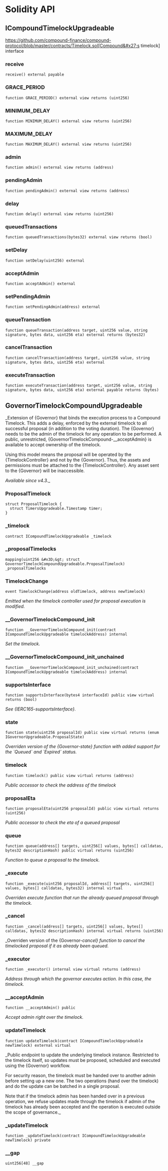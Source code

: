 # Solidity API

## ICompoundTimelockUpgradeable

https://github.com/compound-finance/compound-protocol/blob/master/contracts/Timelock.sol[Compound&#x27;s timelock] interface

### receive

```solidity
receive() external payable
```

### GRACE_PERIOD

```solidity
function GRACE_PERIOD() external view returns (uint256)
```

### MINIMUM_DELAY

```solidity
function MINIMUM_DELAY() external view returns (uint256)
```

### MAXIMUM_DELAY

```solidity
function MAXIMUM_DELAY() external view returns (uint256)
```

### admin

```solidity
function admin() external view returns (address)
```

### pendingAdmin

```solidity
function pendingAdmin() external view returns (address)
```

### delay

```solidity
function delay() external view returns (uint256)
```

### queuedTransactions

```solidity
function queuedTransactions(bytes32) external view returns (bool)
```

### setDelay

```solidity
function setDelay(uint256) external
```

### acceptAdmin

```solidity
function acceptAdmin() external
```

### setPendingAdmin

```solidity
function setPendingAdmin(address) external
```

### queueTransaction

```solidity
function queueTransaction(address target, uint256 value, string signature, bytes data, uint256 eta) external returns (bytes32)
```

### cancelTransaction

```solidity
function cancelTransaction(address target, uint256 value, string signature, bytes data, uint256 eta) external
```

### executeTransaction

```solidity
function executeTransaction(address target, uint256 value, string signature, bytes data, uint256 eta) external payable returns (bytes)
```

## GovernorTimelockCompoundUpgradeable

_Extension of {Governor} that binds the execution process to a Compound Timelock. This adds a delay, enforced by
the external timelock to all successful proposal (in addition to the voting duration). The {Governor} needs to be
the admin of the timelock for any operation to be performed. A public, unrestricted,
{GovernorTimelockCompound-__acceptAdmin} is available to accept ownership of the timelock.

Using this model means the proposal will be operated by the {TimelockController} and not by the {Governor}. Thus,
the assets and permissions must be attached to the {TimelockController}. Any asset sent to the {Governor} will be
inaccessible.

_Available since v4.3.__

### ProposalTimelock

```solidity
struct ProposalTimelock {
  struct TimersUpgradeable.Timestamp timer;
}
```

### _timelock

```solidity
contract ICompoundTimelockUpgradeable _timelock
```

### _proposalTimelocks

```solidity
mapping(uint256 &#x3D;&gt; struct GovernorTimelockCompoundUpgradeable.ProposalTimelock) _proposalTimelocks
```

### TimelockChange

```solidity
event TimelockChange(address oldTimelock, address newTimelock)
```

_Emitted when the timelock controller used for proposal execution is modified._

### __GovernorTimelockCompound_init

```solidity
function __GovernorTimelockCompound_init(contract ICompoundTimelockUpgradeable timelockAddress) internal
```

_Set the timelock._

### __GovernorTimelockCompound_init_unchained

```solidity
function __GovernorTimelockCompound_init_unchained(contract ICompoundTimelockUpgradeable timelockAddress) internal
```

### supportsInterface

```solidity
function supportsInterface(bytes4 interfaceId) public view virtual returns (bool)
```

_See {IERC165-supportsInterface}._

### state

```solidity
function state(uint256 proposalId) public view virtual returns (enum IGovernorUpgradeable.ProposalState)
```

_Overriden version of the {Governor-state} function with added support for the &#x60;Queued&#x60; and &#x60;Expired&#x60; status._

### timelock

```solidity
function timelock() public view virtual returns (address)
```

_Public accessor to check the address of the timelock_

### proposalEta

```solidity
function proposalEta(uint256 proposalId) public view virtual returns (uint256)
```

_Public accessor to check the eta of a queued proposal_

### queue

```solidity
function queue(address[] targets, uint256[] values, bytes[] calldatas, bytes32 descriptionHash) public virtual returns (uint256)
```

_Function to queue a proposal to the timelock._

### _execute

```solidity
function _execute(uint256 proposalId, address[] targets, uint256[] values, bytes[] calldatas, bytes32) internal virtual
```

_Overriden execute function that run the already queued proposal through the timelock._

### _cancel

```solidity
function _cancel(address[] targets, uint256[] values, bytes[] calldatas, bytes32 descriptionHash) internal virtual returns (uint256)
```

_Overriden version of the {Governor-_cancel} function to cancel the timelocked proposal if it as already
been queued._

### _executor

```solidity
function _executor() internal view virtual returns (address)
```

_Address through which the governor executes action. In this case, the timelock._

### __acceptAdmin

```solidity
function __acceptAdmin() public
```

_Accept admin right over the timelock._

### updateTimelock

```solidity
function updateTimelock(contract ICompoundTimelockUpgradeable newTimelock) external virtual
```

_Public endpoint to update the underlying timelock instance. Restricted to the timelock itself, so updates
must be proposed, scheduled and executed using the {Governor} workflow.

For security reason, the timelock must be handed over to another admin before setting up a new one. The two
operations (hand over the timelock) and do the update can be batched in a single proposal.

Note that if the timelock admin has been handed over in a previous operation, we refuse updates made through the
timelock if admin of the timelock has already been accepted and the operation is executed outside the scope of
governance._

### _updateTimelock

```solidity
function _updateTimelock(contract ICompoundTimelockUpgradeable newTimelock) private
```

### __gap

```solidity
uint256[48] __gap
```

